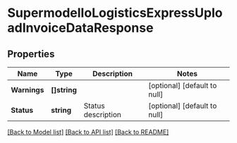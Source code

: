 # SupermodelIoLogisticsExpressUploadInvoiceDataResponse

## Properties
Name | Type | Description | Notes
------------ | ------------- | ------------- | -------------
**Warnings** | **[]string** |  | [optional] [default to null]
**Status** | **string** | Status description | [optional] [default to null]

[[Back to Model list]](../README.md#documentation-for-models) [[Back to API list]](../README.md#documentation-for-api-endpoints) [[Back to README]](../README.md)

